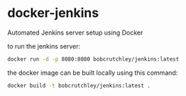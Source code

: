 # docker-jenkins
Automated Jenkins server setup using Docker

to run the jenkins server:
```bash
docker run -d -p 8080:8080 bobcrutchley/jenkins:latest
```

the docker image can be built locally using this command:
```bash
docker build -t bobcrutchley/jenkins:latest .
```

